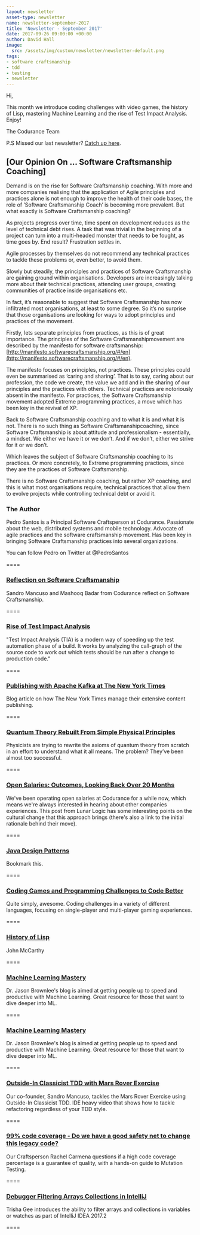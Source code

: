 ```yaml
---
layout: newsletter
asset-type: newsletter
name: newsletter-september-2017
title: 'Newsletter - September 2017'
date: 2017-09-26 09:00:00 +00:00
author: David Hall
image:
  src: /assets/img/custom/newsletter/newsletter-default.png
tags:
- software craftsmanship
- tdd
- testing
- newsletter
---
```


Hi,

This month we introduce coding challenges with video games, the history of Lisp, mastering Machine Learning and the rise of Test Impact Analysis. Enjoy!

The Codurance Team

P.S Missed our last newsletter? [Catch up here](https://codurance.com/newsletters/2017-08-17-newsletter/).

## [Our Opinion On ... Software Craftsmanship Coaching]

Demand is on the rise for Software Craftsmanship coaching. With more and more companies realising that the application of Agile principles and practices alone is not enough to improve the health of their code bases, the role of ’Software Craftsmanship Coach’ is becoming more prevalent. But what exactly is Software Craftsmanship coaching?

As projects progress over time, time spent on development reduces as the level of technical debt rises. A task that was trivial in the beginning of a project can turn into a multi-headed monster that needs to be fought, as time goes by. End result? Frustration settles in.

Agile processes by themselves do not recommend any technical practices to tackle these problems or, even better, to avoid them.

Slowly but steadily, the principles and practices of Software Craftsmanship are gaining ground within organisations. Developers are increasingly talking more about their technical practices, attending user groups, creating communities of practice inside organisations etc.

In fact, it’s reasonable to suggest that Software Craftsmanship has now infiltrated most organisations, at least to some degree. So it’s no surprise that those organisations are looking for ways to adopt principles and practices of the movement.

Firstly, lets separate principles from practices, as this is of great importance. The principles of the Software Craftsmanshipmovement are described by the manifesto for software craftsmanship: [http://manifesto.softwarecraftsmanship.org/#/en](http://manifesto.softwarecraftsmanship.org/#/en). 

The manifesto focuses on principles, not practices. These principles could even be summarised as ‘caring and sharing’. That is to say, caring about our profession, the code we create, the value we add and in the sharing of our principles and the practices with others. Technical practices are notoriously absent in the manifesto. For practices, the Software Craftsmanship movement adopted Extreme programming practices, a move which has been key in the revival of XP.

Back to Software Craftsmanship coaching and to what it is and what it is not. There is no such thing as Software Craftsmanshipcoaching, since Software Craftsmanship is about attitude and professionalism - essentially, a mindset. We either we have it or we don’t. And if we don’t, either we strive for it or we don’t.

Which leaves the subject of Software Craftsmanship coaching to its practices. Or more concretely, to Extreme programming practices, since they are the practices of Software Craftsmanship.

There is no Software Craftsmanship coaching, but rather XP coaching, and this is what most organisations require, technical practices that allow them to evolve projects while controlling technical debt or avoid it.

### The Author
Pedro Santos is a Principal Software Craftsperson at Codurance. Passionate about the web, distributed systems and mobile technology. Advocate of agile practices and the software craftsmanship movement. Has been key in bringing Software Craftsmanship practices into several organizations.

You can follow Pedro on Twitter at @PedroSantos


====

### [Reflection on Software Craftsmanship](https://codurance.com/2017/08/21/a-reflection-on-software-craftsmanship/)
Sandro Mancuso and Mashooq Badar from Codurance reflect on Software Craftsmanship.

====

### [Rise of Test Impact Analysis](https://martinfowler.com/articles/rise-test-impact-analysis.html)
"Test Impact Analysis (TIA) is a modern way of speeding up the test automation phase of a build. It works by analyzing the call-graph of the source code to work out which tests should be run after a change to production code."

====

### [Publishing with Apache Kafka at The New York Times](https://www.confluent.io/blog/publishing-apache-kafka-new-york-times/)
Blog article on how The New York Times manage their extensive content publishing.

====

### [Quantum Theory Rebuilt From Simple Physical Principles](https://www.quantamagazine.org/quantum-theory-rebuilt-from-simple-physical-principles-20170830)
Physicists are trying to rewrite the axioms of quantum theory from scratch in an effort to understand what it all means. The problem? They’ve been almost too successful.

====

### [Open Salaries: Outcomes, Looking Back Over 20 Months](http://blog.lunarlogic.io/2016/open-salaries-outcomes/)
We've been operating open salaries at Codurance for a while now, which means we're always interested in hearing about other companies experiences. This post from Lunar Logic has some interesting points on the cultural change that this approach brings (there's also a link to the initial rationale behind their move).

====

### [Java Design Patterns](http://java-design-patterns.com/patterns/)
Bookmark this.

====

### [Coding Games and Programming Challenges to Code Better](https://www.codingame.com/multiplayer/bot-programming/coders-strike-back)
Quite simply, awesome. Coding challenges in a variety of different languages, focusing on single-player and multi-player gaming experiences.

====

### [History of Lisp](http://www-formal.stanford.edu/jmc/history/lisp/lisp.html)
John McCarthy

====

### [Machine Learning Mastery](https://machinelearningmastery.com/blog/)
Dr. Jason Brownlee's blog is aimed at getting people up to speed and productive with Machine Learning. Great resource for those that want to dive deeper into ML.

====

### [Machine Learning Mastery](https://machinelearningmastery.com/blog/)
Dr. Jason Brownlee's blog is aimed at getting people up to speed and productive with Machine Learning. Great resource for those that want to dive deeper into ML.

====

### [Outside-In Classicist TDD with Mars Rover Exercise](https://codurance.com/publications/videos////)
Our co-founder, Sandro Mancuso, tackles the Mars Rover Exercise using Outside-In Classicist TDD. IDE heavy video that shows how to tackle refactoring regardless of your TDD style.

====

### [99% code coverage - Do we have a good safety net to change this legacy code?](https://codurance.com/2017/09/01/do-we-have-a-good-safety-net-to-change-this-legacy-code/)
Our Craftsperson Rachel Carmena questions if a high code coverage percentage is a guarantee of quality, with a hands-on guide to Mutation Testing.

====

### [Debugger Filtering Arrays Collections in IntelliJ](https://blog.jetbrains.com/idea/2017/07/debugger-filtering-arrays-collections-in-intellij-idea-2017-2/)
Trisha Gee introduces the ability to filter arrays and collections in variables or watches as part of IntelliJ IDEA 2017.2

====
